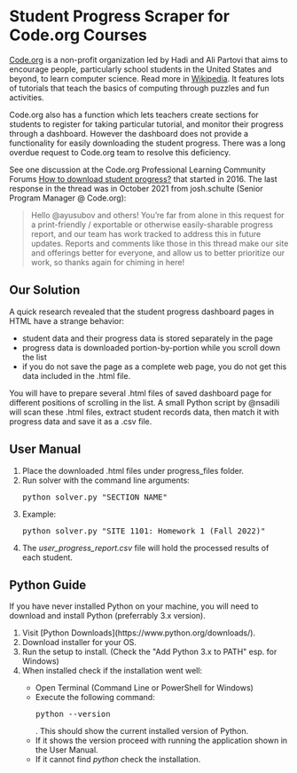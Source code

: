 # Student Progress Scraper for Code.org Courses
[Code.org](https://www.code.org/) is a non-profit organization led by Hadi and Ali Partovi that aims to encourage people, particularly school students in the United States and beyond, to learn computer science. Read more in [Wikipedia](https://en.wikipedia.org/wiki/Code.org). It features lots of tutorials that teach the basics of computing through puzzles and fun activities. 

Code.org also has a function which lets teachers create sections for students to register for taking particular tutorial, and monitor their progress through a dashboard. However the dashboard does not provide a functionality for easily downloading the student progress. There was a long overdue request to Code.org team to resolve this deficiency. 

See one discussion at the Code.org Professional Learning Community Forums [How to download student progress?](https://forum.code.org/t/how-to-download-student-progress/6114) that started in 2016. The last response in the thread was in October 2021 from josh.schulte (Senior Program Manager @ Code.org):
>Hello @ayusubov and others! You’re far from alone in this request for a print-friendly / exportable or otherwise easily-sharable progress report, and our team has work tracked to address this in future updates. Reports and comments like those in this thread make our site and offerings better for everyone, and allow us to better prioritize our work, so thanks again for chiming in here!
## Our Solution
A quick research revealed that the student progress dashboard pages in HTML have a strange behavior:
- student data and their progress data is stored separately in the page
- progress data is downloaded portion-by-portion while you scroll down the list
- if you do not save the page as a complete web page, you do not get this data included in the .html file.

You will have to prepare several .html files of saved dashboard page for different positions of scrolling in the list. A small Python script by @nsadili will scan these .html files, extract student records data, then match it with progress data and save it as a .csv file. 

## User Manual
<ol>
    <li>Place the downloaded .html files under progress_files folder.</li>
    <li>Run solver with the command line arguments: <pre>python solver.py "SECTION_NAME"</pre></li>
    <li>Example: <pre>python solver.py "SITE 1101: Homework 1 (Fall 2022)"</pre></li>
    <li>The <em>user_progress_report.csv</em> file will hold the processed results of each student.</li>
</ol>

## Python Guide
If you have never installed Python on your machine, you will need to download and install Python (preferrably 3.x version).
<ol>
    <li>Visit [Python Downloads](https://www.python.org/downloads/).</li>
    <li>Download installer for your OS.</li>
    <li>Run the setup to install. (Check the "Add Python 3.x to PATH" esp. for Windows)</li>
    <li>When installed check if the installation went well:</li>
    <ul>
        <li>Open Terminal (Command Line or PowerShell for Windows)</li>
        <li>Execute the following command: <pre>python --version</pre>. This should show the current installed version of Python.</li>
        <li>If it shows the version proceed with running the application shown in the User Manual.</li>
        <li>If it cannot find <em>python</em> check the installation.</li>
    </ul>